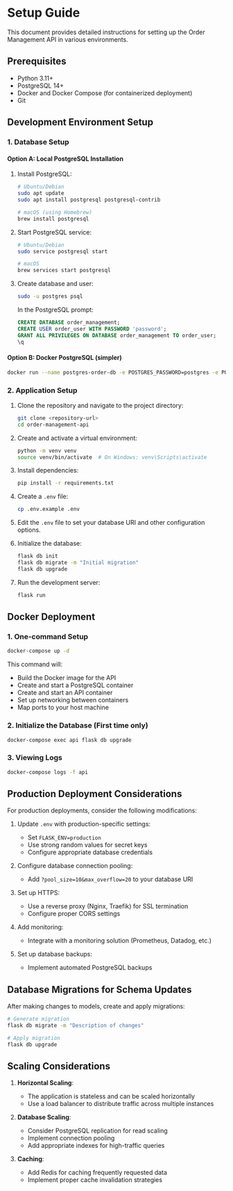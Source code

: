 # Setup Guide

This document provides detailed instructions for setting up the Order Management API in various environments.

## Prerequisites

- Python 3.11+
- PostgreSQL 14+
- Docker and Docker Compose (for containerized deployment)
- Git

## Development Environment Setup

### 1. Database Setup

#### Option A: Local PostgreSQL Installation

1. Install PostgreSQL:
   ```bash
   # Ubuntu/Debian
   sudo apt update
   sudo apt install postgresql postgresql-contrib
   
   # macOS (using Homebrew)
   brew install postgresql
   ```

2. Start PostgreSQL service:
   ```bash
   # Ubuntu/Debian
   sudo service postgresql start
   
   # macOS
   brew services start postgresql
   ```

3. Create database and user:
   ```bash
   sudo -u postgres psql
   ```

   In the PostgreSQL prompt:
   ```sql
   CREATE DATABASE order_management;
   CREATE USER order_user WITH PASSWORD 'password';
   GRANT ALL PRIVILEGES ON DATABASE order_management TO order_user;
   \q
   ```

#### Option B: Docker PostgreSQL (simpler)

```bash
docker run --name postgres-order-db -e POSTGRES_PASSWORD=postgres -e POSTGRES_USER=postgres -e POSTGRES_DB=order_management -p 5432:5432 -d postgres:14
```

### 2. Application Setup

1. Clone the repository and navigate to the project directory:
   ```bash
   git clone <repository-url>
   cd order-management-api
   ```

2. Create and activate a virtual environment:
   ```bash
   python -m venv venv
   source venv/bin/activate  # On Windows: venv\Scripts\activate
   ```

3. Install dependencies:
   ```bash
   pip install -r requirements.txt
   ```

4. Create a `.env` file:
   ```bash
   cp .env.example .env
   ```

5. Edit the `.env` file to set your database URI and other configuration options.

6. Initialize the database:
   ```bash
   flask db init
   flask db migrate -m "Initial migration"
   flask db upgrade
   ```

7. Run the development server:
   ```bash
   flask run
   ```

## Docker Deployment

### 1. One-command Setup

```bash
docker-compose up -d
```

This command will:
- Build the Docker image for the API
- Create and start a PostgreSQL container
- Create and start an API container
- Set up networking between containers
- Map ports to your host machine

### 2. Initialize the Database (First time only)

```bash
docker-compose exec api flask db upgrade
```

### 3. Viewing Logs

```bash
docker-compose logs -f api
```

## Production Deployment Considerations

For production deployments, consider the following modifications:

1. Update `.env` with production-specific settings:
   - Set `FLASK_ENV=production`
   - Use strong random values for secret keys
   - Configure appropriate database credentials

2. Configure database connection pooling:
   - Add `?pool_size=10&max_overflow=20` to your database URI

3. Set up HTTPS:
   - Use a reverse proxy (Nginx, Traefik) for SSL termination
   - Configure proper CORS settings

4. Add monitoring:
   - Integrate with a monitoring solution (Prometheus, Datadog, etc.)

5. Set up database backups:
   - Implement automated PostgreSQL backups

## Database Migrations for Schema Updates

After making changes to models, create and apply migrations:

```bash
# Generate migration
flask db migrate -m "Description of changes"

# Apply migration
flask db upgrade
```

## Scaling Considerations

1. **Horizontal Scaling**:
   - The application is stateless and can be scaled horizontally
   - Use a load balancer to distribute traffic across multiple instances

2. **Database Scaling**:
   - Consider PostgreSQL replication for read scaling
   - Implement connection pooling
   - Add appropriate indexes for high-traffic queries

3. **Caching**:
   - Add Redis for caching frequently requested data
   - Implement proper cache invalidation strategies